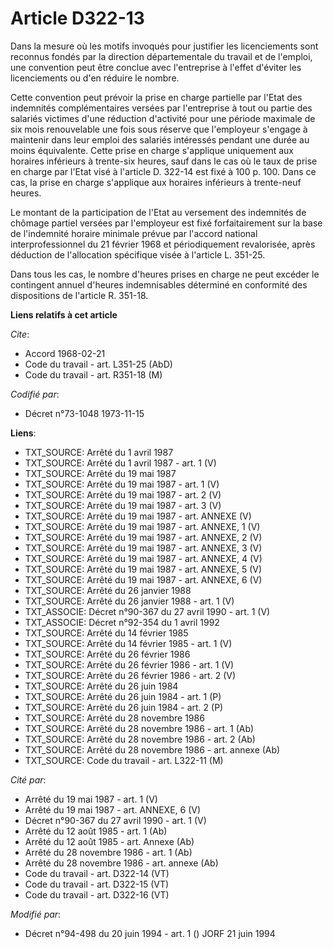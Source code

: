 # Article D322-13

Dans la mesure où les motifs invoqués pour justifier les licenciements sont reconnus fondés par la direction départementale
du travail et de l'emploi, une convention peut être conclue avec l'entreprise à l'effet d'éviter les licenciements ou d'en
réduire le nombre.

Cette convention peut prévoir la prise en charge partielle par l'Etat des indemnités complémentaires versées par l'entreprise
à tout ou partie des salariés victimes d'une réduction d'activité pour une période maximale de six mois renouvelable une fois
sous réserve que l'employeur s'engage à maintenir dans leur emploi des salariés intéressés pendant une durée au moins
équivalente. Cette prise en charge s'applique uniquement aux horaires inférieurs à trente-six heures, sauf dans le cas où le
taux de prise en charge par l'Etat visé à l'article D. 322-14 est fixé à 100 p. 100. Dans ce cas, la prise en charge
s'applique aux horaires inférieurs à trente-neuf heures.

Le montant de la participation de l'Etat au versement des indemnités de chômage partiel versées par l'employeur est fixé
forfaitairement sur la base de l'indemnité horaire minimale prévue par l'accord national interprofessionnel du 21 février
1968 et périodiquement revalorisée, après déduction de l'allocation spécifique visée à l'article L. 351-25.

Dans tous les cas, le nombre d'heures prises en charge ne peut excéder le contingent annuel d'heures indemnisables déterminé
en conformité des dispositions de l'article R. 351-18.

**Liens relatifs à cet article**

_Cite_:

  - Accord 1968-02-21
  - Code du travail - art. L351-25 (AbD)
  - Code du travail - art. R351-18 (M)

_Codifié par_:

  - Décret n°73-1048 1973-11-15

**Liens**:

  - TXT_SOURCE: Arrêté du 1 avril 1987
  - TXT_SOURCE: Arrêté du 1 avril 1987 - art. 1 (V)
  - TXT_SOURCE: Arrêté du 19 mai 1987
  - TXT_SOURCE: Arrêté du 19 mai 1987 - art. 1 (V)
  - TXT_SOURCE: Arrêté du 19 mai 1987 - art. 2 (V)
  - TXT_SOURCE: Arrêté du 19 mai 1987 - art. 3 (V)
  - TXT_SOURCE: Arrêté du 19 mai 1987 - art. ANNEXE (V)
  - TXT_SOURCE: Arrêté du 19 mai 1987 - art. ANNEXE, 1 (V)
  - TXT_SOURCE: Arrêté du 19 mai 1987 - art. ANNEXE, 2 (V)
  - TXT_SOURCE: Arrêté du 19 mai 1987 - art. ANNEXE, 3 (V)
  - TXT_SOURCE: Arrêté du 19 mai 1987 - art. ANNEXE, 4 (V)
  - TXT_SOURCE: Arrêté du 19 mai 1987 - art. ANNEXE, 5 (V)
  - TXT_SOURCE: Arrêté du 19 mai 1987 - art. ANNEXE, 6 (V)
  - TXT_SOURCE: Arrêté du 26 janvier 1988
  - TXT_SOURCE: Arrêté du 26 janvier 1988 - art. 1 (V)
  - TXT_ASSOCIE: Décret n°90-367 du 27 avril 1990 - art. 1 (V)
  - TXT_ASSOCIE: Décret n°92-354 du 1 avril 1992
  - TXT_SOURCE: Arrêté du 14 février 1985
  - TXT_SOURCE: Arrêté du 14 février 1985 - art. 1 (V)
  - TXT_SOURCE: Arrêté du 26 février 1986
  - TXT_SOURCE: Arrêté du 26 février 1986 - art. 1 (V)
  - TXT_SOURCE: Arrêté du 26 février 1986 - art. 2 (V)
  - TXT_SOURCE: Arrêté du 26 juin 1984
  - TXT_SOURCE: Arrêté du 26 juin 1984 - art. 1 (P)
  - TXT_SOURCE: Arrêté du 26 juin 1984 - art. 2 (P)
  - TXT_SOURCE: Arrêté du 28 novembre 1986
  - TXT_SOURCE: Arrêté du 28 novembre 1986 - art. 1 (Ab)
  - TXT_SOURCE: Arrêté du 28 novembre 1986 - art. 2 (Ab)
  - TXT_SOURCE: Arrêté du 28 novembre 1986 - art. annexe (Ab)
  - TXT_SOURCE: Code du travail - art. L322-11 (M)

_Cité par_:

  - Arrêté du 19 mai 1987 - art. 1 (V)
  - Arrêté du 19 mai 1987 - art. ANNEXE, 6 (V)
  - Décret n°90-367 du 27 avril 1990 - art. 1 (V)
  - Arrêté du 12 août 1985 - art. 1 (Ab)
  - Arrêté du 12 août 1985 - art. Annexe (Ab)
  - Arrêté du 28 novembre 1986 - art. 1 (Ab)
  - Arrêté du 28 novembre 1986 - art. annexe (Ab)
  - Code du travail - art. D322-14 (VT)
  - Code du travail - art. D322-15 (VT)
  - Code du travail - art. D322-16 (VT)

_Modifié par_:

  - Décret n°94-498 du 20 juin 1994 - art. 1 () JORF 21 juin 1994

